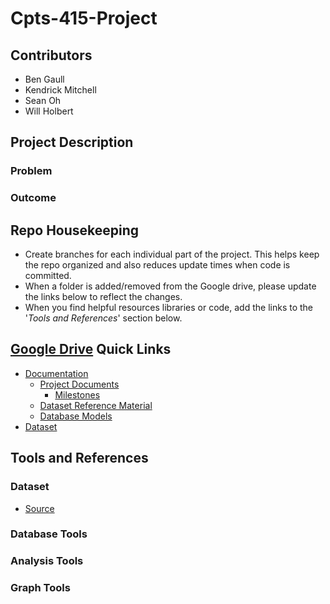 # Cpts-415-Project

## Contributors
- Ben Gaull
- Kendrick Mitchell
- Sean Oh
- Will Holbert

## Project Description

### **Problem**

### **Outcome**


## Repo Housekeeping
- Create branches for each individual part of the project.  This helps keep the repo organized and also reduces update times when code is committed.
- When a folder is added/removed from the Google drive, please update the links below to reflect the changes.
- When you find helpful resources libraries or code, add the links to the '*Tools and References*' section below.


## [Google Drive](https://drive.google.com/drive/folders/1NY7JXF7GLhAM65Uj7jW56QMx020L2Qow?usp=sharing) Quick Links
- [Documentation](https://drive.google.com/drive/folders/1MuafmRq7uJ87c1FxNrW4uXtkhDoKfIqV)
  - [Project Documents](https://drive.google.com/drive/folders/1UaXVBXl2-thj-H9NJZ1iMkrxZiroFNVF)
    - [Milestones](https://drive.google.com/drive/folders/1nbBlOWO157QYC2biSbXUCosZiXl1sSJw)
  - [Dataset Reference Material](https://drive.google.com/drive/folders/1N_WNxbjsk2dTp1kSun2EpOZ851xg7_T6)
  - [Database Models](https://drive.google.com/drive/folders/1_FmhIBNyq_tp7yIx_bYi866v6cZCLZH9)
- [Dataset](https://drive.google.com/drive/folders/1hltfrR85fdkVB8pdfjZyb2IzcDbIr7Qg)











## Tools and References
### Dataset
- [Source](https://www1.nyc.gov/site/tlc/about/tlc-trip-record-data.page)

### Database Tools


### Analysis Tools


### Graph Tools




